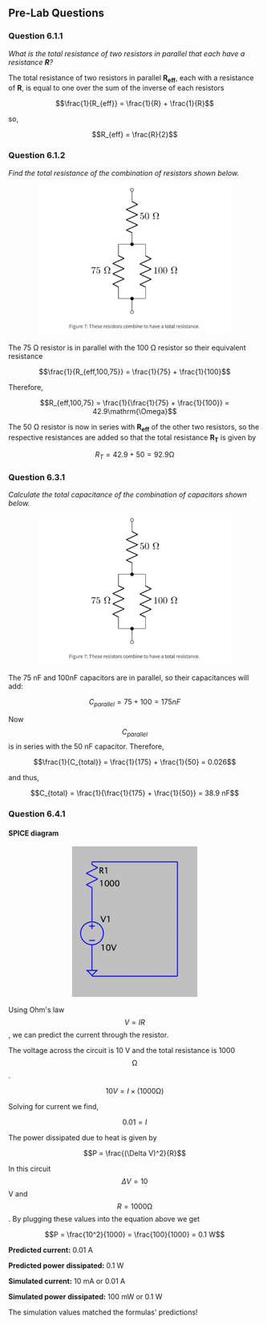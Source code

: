 ## Pre-Lab Questions

### Question 6.1.1 

*What is the total resistance of two resistors in parallel that each have a resistance <b>R</b>?*

The total resistance of two resistors in parallel <b>R<sub>eff</b>, each with a resistance of <b>R</b>, is equal to one over the sum of the inverse of each resistors 

$$\frac{1}{R_{eff}} = \frac{1}{R} + \frac{1}{R}$$

so, 

$$R_{eff} = \frac{R}{2}$$



### Question 6.1.2

*Find the total resistance of the combination of resistors shown below.*

<p align="center">
  <img src="https://github.com/hrnovak/PHYS_3330/blob/main/pl1q2.jpg" height="300" />
</p>

The 75 $\mathrm{\Omega}$ resistor is in parallel with the 100 $\mathrm{\Omega}$ resistor so their equivalent resistance

$$\frac{1}{R_{eff,100,75}} = \frac{1}{75} + \frac{1}{100}$$

Therefore, 

$$R_{eff,100,75} = \frac{1}{\frac{1}{75} + \frac{1}{100}} = 42.9\mathrm{\Omega}$$

The 50 $\mathrm{\Omega}$ resistor is now in series with <b>R<sub>eff</b> of the other two resistors, so the respective resistances are added so that the total resistance <b>R<sub>T</b> is given by 

$$R_{T} = 42.9 + 50 = 92.9\mathrm{\Omega}$$



### Question 6.3.1

*Calculate the total capacitance of the combination of capacitors shown below.*

<p align="center">
  <img src="https://github.com/hrnovak/PHYS_3330/blob/main/pl1q2.jpg" height="300" />
</p>

The 75 nF and 100nF capacitors are in parallel, so their capacitances will add:

$$C_{parallel} = 75 + 100 = 175 nF$$

Now $$C_{parallel}$$ is in series with the 50 nF capacitor. Therefore, 

$$\frac{1}{C_{total}} = \frac{1}{175} + \frac{1}{50} = 0.026$$

and thus, 

$$C_{total} = \frac{1}{\frac{1}{175} + \frac{1}{50}} = 38.9 nF$$


### Question 6.4.1

#### SPICE diagram
<p align="center">
  <img src="https://github.com/hrnovak/PHYS_3330/blob/main/Lab%201/pl1q4.jpg" height="300" />
</p>



Using Ohm's law $$V = IR$$ , we can predict the current through the resistor.

The voltage across the circuit is 10 V and the total resistance is 1000 $$\mathrm{\Omega}$$.

$$10 V = I \times (1000 \mathrm{\Omega})$$

Solving for current we find, 

$$0.01 = I$$


The power dissipated due to heat is given by 

$$P = \frac{(\Delta V)^2}{R}$$

In this circuit $$\Delta V = 10$$ V and $$R = 1000\mathrm{\Omega}$$. By plugging these values into the equation above we get

$$P = \frac{10^2}{1000} = \frac{100}{1000} = 0.1 W$$



**Predicted current:** 0.01 A

**Predicted power dissipated:** 0.1 W

**Simulated current:** 10 mA or 0.01 A

**Simulated power dissipated:** 100 mW or 0.1 W

The simulation values matched the formulas' predictions!
